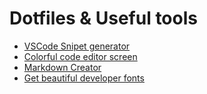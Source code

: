 # Dotfiles & Useful tools

  - [VSCode Snipet generator](https://snippet-generator.app/) 
  - [Colorful code editor screen](https://romannurik.github.io/SlidesCodeHighlighter/)
  - [Markdown Creator](https://dillinger.io/)
  - [Get beautiful developer fonts](https://www.getthefont.com/)
